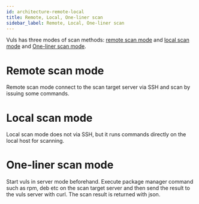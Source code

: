 ```yaml
---
id: architecture-remote-local
title: Remote, Local, One-liner scan
sidebar_label: Remote, Local, One-liner scan
---
```


Vuls has three modes of scan methods: [remote scan mode](architecture-remote-scan.md) and [local scan mode](architecture-local-scan.md) and [One-liner scan mode](usage-server.md).

# Remote scan mode 
Remote scan mode connect to the scan target server via SSH and scan by issuing some commands. 

# Local scan mode 
Local scan mode does not via SSH, but it runs commands directly on the local host for scanning.
 
# One-liner scan mode

Start vuls in server mode beforehand. Execute package manager command such as rpm, deb etc on the scan target server and then send the result to the vuls server with curl. The scan result is returned with json.


